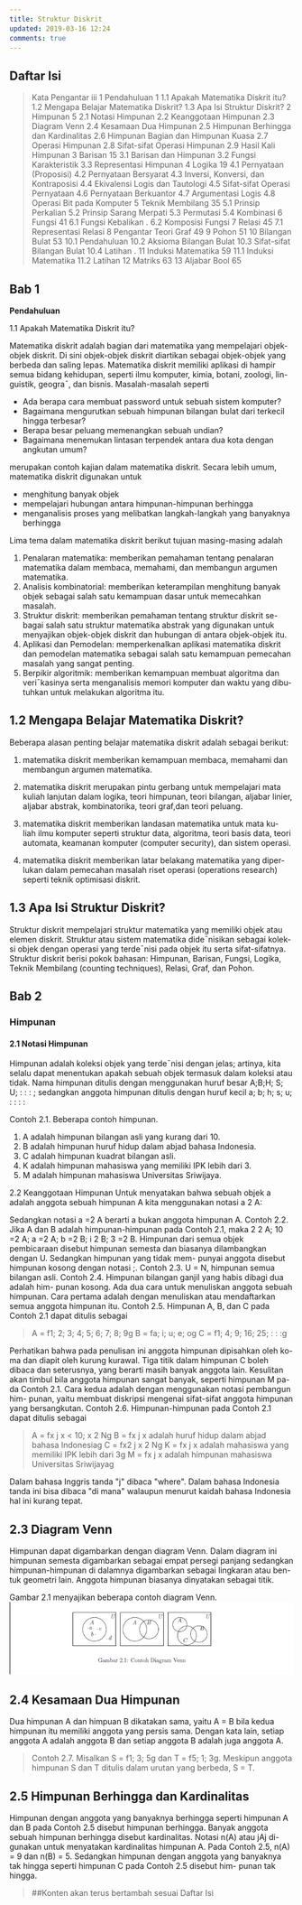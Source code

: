 ```yaml
---
title: Struktur Diskrit 
updated: 2019-03-16 12:24
comments: true
---
```


## Daftar Isi

>Kata Pengantar iii
1 Pendahuluan 1
1.1 Apakah Matematika Diskrit itu? 
1.2 Mengapa Belajar Matematika Diskrit? 
1.3 Apa Isi Struktur Diskrit? 
2 Himpunan 5
2.1 Notasi Himpunan 
2.2 Keanggotaan Himpunan 
2.3 Diagram Venn 
2.4 Kesamaan Dua Himpunan 
2.5 Himpunan Berhingga dan Kardinalitas 
2.6 Himpunan Bagian dan Himpunan Kuasa 
2.7 Operasi Himpunan 
2.8 Sifat-sifat Operasi Himpunan 
2.9 Hasil Kali Himpunan 
3 Barisan 15
3.1 Barisan dan Himpunan 
3.2 Fungsi Karakteristik 
3.3 Representasi Himpunan 
4 Logika 19
4.1 Pernyataan (Proposisi) 
4.2 Pernyataan Bersyarat 
4.3 Inversi, Konversi, dan Kontraposisi 
4.4 Ekivalensi Logis dan Tautologi 
4.5 Sifat-sifat Operasi Pernyataan 
4.6 Pernyataan Berkuantor 
4.7 Argumentasi Logis 
4.8 Operasi Bit pada Komputer 
5 Teknik Membilang 35
5.1 Prinsip Perkalian 
5.2 Prinsip Sarang Merpati 
5.3 Permutasi 
5.4 Kombinasi 
6 Fungsi 41
6.1 Fungsi Kebalikan .
6.2 Komposisi Fungsi 
7 Relasi 45
7.1 Representasi Relasi 
8 Pengantar Teori Graf 49
9 Pohon 51
10 Bilangan Bulat 53
10.1 Pendahuluan 
10.2 Aksioma Bilangan Bulat 
10.3 Sifat-sifat Bilangan Bulat 
10.4 Latihan .
11 Induksi Matematika 59
11.1 Induksi Matematika 
11.2 Latihan 
12 Matriks 63
13 Aljabar Bool 65


## Bab 1

**Pendahuluan**

1.1 Apakah Matematika Diskrit itu?

Matematika diskrit adalah bagian dari matematika yang mempelajari objek-
objek diskrit. Di sini objek-objek diskrit diartikan sebagai objek-objek yang
berbeda dan saling lepas. Matematika diskrit memiliki aplikasi di hampir
semua bidang kehidupan, seperti ilmu komputer, kimia, botani, zoologi, lin-
guistik, geogra¯, dan bisnis. Masalah-masalah seperti

* Ada berapa cara membuat password untuk sebuah sistem komputer?
* Bagaimana mengurutkan sebuah himpunan bilangan bulat dari terkecil
hingga terbesar?
* Berapa besar peluang memenangkan sebuah undian?
* Bagaimana menemukan lintasan terpendek antara dua kota dengan
angkutan umum?

merupakan contoh kajian dalam matematika diskrit. Secara lebih umum,
matematika diskrit digunakan untuk
* menghitung banyak objek
* mempelajari hubungan antara himpunan-himpunan berhingga
* menganalisis proses yang melibatkan langkah-langkah yang banyaknya berhingga

Lima tema dalam matematika diskrit berikut tujuan masing-masing adalah
1. Penalaran matematika: memberikan pemahaman tentang penalaran
matematika dalam membaca, memahami, dan membangun argumen
matematika.
2. Analisis kombinatorial: memberikan keterampilan menghitung banyak
objek sebagai salah satu kemampuan dasar untuk memecahkan masalah.
3. Struktur diskrit: memberikan pemahaman tentang struktur diskrit se-
bagai salah satu struktur matematika abstrak yang digunakan untuk
menyajikan objek-objek diskrit dan hubungan di antara objek-objek
itu.
4. Aplikasi dan Pemodelan: memperkenalkan aplikasi matematika diskrit
dan pemodelan matematika sebagai salah satu kemampuan pemecahan
masalah yang sangat penting.
5. Berpikir algoritmik: memberikan kemampuan membuat algoritma dan
veri¯kasinya serta menganalisis memori komputer dan waktu yang dibu-
tuhkan untuk melakukan algoritma itu.

## 1.2 Mengapa Belajar Matematika Diskrit?

Beberapa alasan penting belajar matematika diskrit adalah sebagai berikut:

1. matematika diskrit memberikan kemampuan membaca, memahami dan
membangun argumen matematika.

2. matematika diskrit merupakan pintu gerbang untuk mempelajari mata
kuliah lanjutan dalam logika, teori himpunan, teori bilangan, aljabar
linier, aljabar abstrak, kombinatorika, teori graf,dan teori peluang.

3. matematika diskrit memberikan landasan matematika untuk mata ku-
liah ilmu komputer seperti struktur data, algoritma, teori basis data,
teori automata, keamanan komputer (computer security), dan sistem
operasi.

4. matematika diskrit memberikan latar belakang matematika yang diper-
lukan dalam pemecahan masalah riset operasi (operations research)
seperti teknik optimisasi diskrit.

## 1.3 Apa Isi Struktur Diskrit?

Struktur diskrit mempelajari struktur matematika yang memiliki objek atau
elemen diskrit. Struktur atau sistem matematika dide¯nisikan sebagai kolek-
si objek dengan operasi yang terde¯nisi pada objek itu serta sifat-sifatnya.
Struktur diskrit berisi pokok bahasan: Himpunan, Barisan, Fungsi, Logika,
Teknik Membilang (counting techniques), Relasi, Graf, dan Pohon.


## Bab 2

### Himpunan

#### 2.1 Notasi Himpunan

Himpunan adalah koleksi objek yang terde¯nisi dengan jelas; artinya, kita
selalu dapat menentukan apakah sebuah objek termasuk dalam koleksi atau
tidak.
Nama himpunan ditulis dengan menggunakan huruf besar
A;B;H; S; U; : : : ;
sedangkan anggota himpunan ditulis dengan huruf kecil
a; b; h; s; u; : : : :

Contoh 2.1. Beberapa contoh himpunan.
1. A adalah himpunan bilangan asli yang kurang dari 10.
2. B adalah himpunan huruf hidup dalam abjad bahasa Indonesia.
3. C adalah himpunan kuadrat bilangan asli.
4. K adalah himpunan mahasiswa yang memiliki IPK lebih dari 3.
5. M adalah himpunan mahasiswa Universitas Sriwijaya.

2.2 Keanggotaan Himpunan
Untuk menyatakan bahwa sebuah objek a adalah anggota sebuah himpunan
A kita menggunakan notasi
a 2 A:

Sedangkan notasi
a =2 A
berarti a bukan anggota himpunan A.
Contoh 2.2. Jika A dan B adalah himpunan-himpunan pada Contoh 2.1,
maka 2 2 A; 10 =2 A; a =2 A; b =2 B; i 2 B; 3 =2 B.
Himpunan dari semua objek pembicaraan disebut himpunan semesta dan
biasanya dilambangkan dengan U. Sedangkan himpunan yang tidak mem-
punyai anggota disebut himpunan kosong dengan notasi ;.
Contoh 2.3. U = N, himpunan semua bilangan asli.
Contoh 2.4. Himpunan bilangan ganjil yang habis dibagi dua adalah him-
punan kosong.
Ada dua cara untuk menuliskan anggota sebuah himpunan. Cara pertama
adalah dengan menuliskan atau mendaftarkan semua anggota himpunan itu.
Contoh 2.5. Himpunan A, B, dan C pada Contoh 2.1 dapat ditulis sebagai

>A = f1; 2; 3; 4; 5; 6; 7; 8; 9g
>B = fa; i; u; e; og
>C = f1; 4; 9; 16; 25; : : :g

Perhatikan bahwa pada penulisan ini anggota himpunan dipisahkan oleh ko-
ma dan diapit oleh kurung kurawal. Tiga titik dalam himpunan C boleh
dibaca dan seterusnya, yang berarti masih banyak anggota lain. Kesulitan
akan timbul bila anggota himpunan sangat banyak, seperti himpunan M pa-
da Contoh 2.1.
Cara kedua adalah dengan menggunakan notasi pembangun him-
punan, yaitu membuat diskripsi mengenai sifat-sifat anggota himpunan
yang bersangkutan.
Contoh 2.6. Himpunan-himpunan pada Contoh 2.1 dapat ditulis sebagai

>A = fx j x < 10; x 2 Ng
>B = fx j x adalah huruf hidup dalam abjad bahasa Indonesiag
>C = fx2 j x 2 Ng
>K = fx j x adalah mahasiswa yang memiliki IPK lebih dari 3g
>M = fx j x adalah himpunan mahasiswa Universitas Sriwijayag

Dalam bahasa Inggris tanda "j" dibaca "where". Dalam bahasa Indonesia
tanda ini bisa dibaca "di mana" walaupun menurut kaidah bahasa Indonesia
hal ini kurang tepat.

## 2.3 Diagram Venn

Himpunan dapat digambarkan dengan diagram Venn. Dalam diagram ini
himpunan semesta digambarkan sebagai empat persegi panjang sedangkan
himpunan-himpunan di dalamnya digambarkan sebagai lingkaran atau ben-
tuk geometri lain. Anggota himpunan biasanya dinyatakan sebagai titik.

Gambar 2.1 menyajikan beberapa contoh diagram Venn.
![diagram venn](/assets/DV.png)

## 2.4 Kesamaan Dua Himpunan

Dua himpunan A dan himpuan B dikatakan sama, yaitu
A = B
bila kedua himpunan itu memiliki anggota yang persis sama. Dengan kata
lain, setiap anggota A adalah anggota B dan setiap anggota B adalah juga
anggota A.

>Contoh 2.7. Misalkan S = f1; 3; 5g dan T = f5; 1; 3g. Meskipun anggota
himpunan S dan T ditulis dalam urutan yang berbeda, S = T.

## 2.5 Himpunan Berhingga dan Kardinalitas

Himpunan dengan anggota yang banyaknya berhingga seperti himpunan A
dan B pada Contoh 2.5 disebut himpunan berhingga. Banyak anggota
sebuah himpunan berhingga disebut kardinalitas. Notasi n(A) atau jAj di-
gunakan untuk menyatakan kardinalitas himpunan A. Pada Contoh 2.5,
n(A) = 9 dan n(B) = 5. Sedangkan himpunan dengan anggota yang
banyaknya tak hingga seperti himpunan C pada Contoh 2.5 disebut him-
punan tak hingga.

>##Konten akan terus bertambah sesuai Daftar Isi

